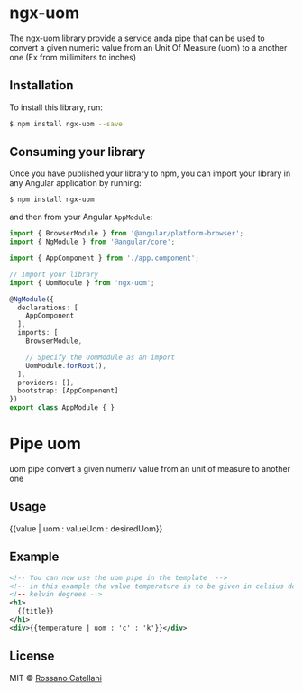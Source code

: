 # ngx-uom
The ngx-uom library provide a service anda pipe that can be used to convert a given numeric value from an Unit Of Measure (uom) to
a another one (Ex from millimiters to inches)

## Installation

To install this library, run:

```bash
$ npm install ngx-uom --save
```

## Consuming your library

Once you have published your library to npm, you can import your library in any Angular application by running:

```bash
$ npm install ngx-uom
```

and then from your Angular `AppModule`:

```typescript
import { BrowserModule } from '@angular/platform-browser';
import { NgModule } from '@angular/core';

import { AppComponent } from './app.component';

// Import your library
import { UomModule } from 'ngx-uom';

@NgModule({
  declarations: [
    AppComponent
  ],
  imports: [
    BrowserModule,

    // Specify the UomModule as an import
    UomModule.forRoot(),
  ],
  providers: [],
  bootstrap: [AppComponent]
})
export class AppModule { }
```

# Pipe uom
uom pipe convert a given numeriv value from an unit of measure to another one

## Usage
{{value | uom : valueUom : desiredUom}}

## Example
```xml
<!-- You can now use the uom pipe in the template  -->
<!-- in this example the value temperature is to be given in celsius degrees and we want to display as 
<!-- kelvin degrees -->
<h1>
  {{title}}
</h1>
<div>{{temperature | uom : 'c' : 'k'}}</div>
```

## License

MIT © [Rossano Catellani](mailto:catellanir@yahoo.it)
